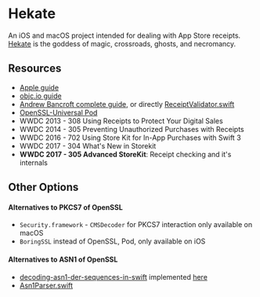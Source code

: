 # Hekate

An iOS and macOS project intended for dealing with App Store receipts.
[Hekate](https://en.wikipedia.org/wiki/Hecate) is the goddess of magic, crossroads, ghosts, and necromancy.

## Resources

- [Apple guide](https://developer.apple.com/library/content/releasenotes/General/ValidateAppStoreReceipt/Introduction.html)
- [objc.io guide](https://www.objc.io/issues/17-security/receipt-validation/)
- [Andrew Bancroft complete guide](https://www.andrewcbancroft.com/2017/08/01/local-receipt-validation-swift-start-finish/), or directly [ReceiptValidator.swift](https://github.com/andrewcbancroft/SwiftyLocalReceiptValidator/blob/master/ReceiptValidator.swift)
- [OpenSSL-Universal Pod](https://github.com/krzyzanowskim/OpenSSL)
- WWDC 2013 - 308 Using Receipts to Protect Your Digital Sales
- WWDC 2014 - 305 Preventing Unauthorized Purchases with Receipts
- WWDC 2016 - 702 Using Store Kit for In-App Purchases with Swift 3
- WWDC 2017 - 304 What's New in Storekit
- **WWDC 2017 - 305 Advanced StoreKit**: Receipt checking and it's internals

## Other Options

#### Alternatives to PKCS7 of OpenSSL
- `Security.framework` - `CMSDecoder` for PKCS7 interaction only available on macOS
- `BoringSSL` instead of OpenSSL, Pod, only available on iOS

#### Alternatives to ASN1 of OpenSSL
- [decoding-asn1-der-sequences-in-swift](http://nspasteboard.com/2016/10/23/decoding-asn1-der-sequences-in-swift/) implemented [here](https://gist.github.com/Jugale/2daaec0715d4f6d7347534d42bfa7110)
- [Asn1Parser.swift](https://github.com/TakeScoop/SwiftyRSA/blob/03250be7319d8c54159234e5258ead395ea4de4c/SwiftyRSA/Asn1Parser.swift)


